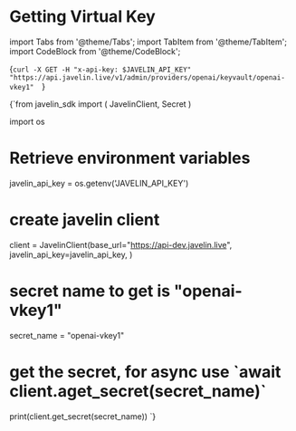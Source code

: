 # Getting Virtual Key
import Tabs from '@theme/Tabs';
import TabItem from '@theme/TabItem';
import CodeBlock from '@theme/CodeBlock';

<Tabs>
<TabItem value="shell" label="Using the API:">

<CodeBlock
  language="python">
  {`
curl -X GET -H "x-api-key: $JAVELIN_API_KEY" "https://api.javelin.live/v1/admin/providers/openai/keyvault/openai-vkey1"  
`}
</CodeBlock>

</TabItem>

<TabItem value="py" label="In Python:">

<CodeBlock
  language="python"
  title="Javelin Get Secret Example"
  showLineNumbers>
  {`from javelin_sdk import (
    JavelinClient,
    Secret
)

import os

# Retrieve environment variables
javelin_api_key = os.getenv('JAVELIN_API_KEY')
   
# create javelin client
client = JavelinClient(base_url="https://api-dev.javelin.live",
                       javelin_api_key=javelin_api_key,
) 

# secret name to get is "openai-vkey1"
secret_name = "openai-vkey1"

# get the secret, for async use \`await client.aget_secret(secret_name)\`
print(client.get_secret(secret_name))
`}
</CodeBlock>

</TabItem>

</Tabs>
